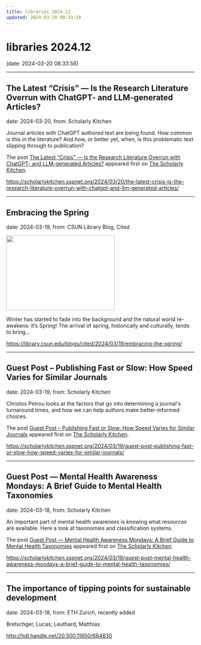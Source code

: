 ```yaml
---
title: libraries 2024.12
updated: 2024-03-20 08:33:58
---
```


# libraries 2024.12

(date: 2024-03-20 08:33:58)

---

## The Latest “Crisis” — Is the Research Literature Overrun with ChatGPT- and LLM-generated Articles?

date: 2024-03-20, from: Scholarly Kitchen

<p>Journal articles with ChatGPT authored text are being found. How common is this in the literature? And how, or better yet, when, is this problematic text slipping through to publication?</p>
<p>The post <a href="https://scholarlykitchen.sspnet.org/2024/03/20/the-latest-crisis-is-the-research-literature-overrun-with-chatgpt-and-llm-generated-articles/">The Latest &#8220;Crisis&#8221; &#8212; Is the Research Literature Overrun with ChatGPT- and LLM-generated Articles?</a> appeared first on <a href="https://scholarlykitchen.sspnet.org">The Scholarly Kitchen</a>.</p>
 

<https://scholarlykitchen.sspnet.org/2024/03/20/the-latest-crisis-is-the-research-literature-overrun-with-chatgpt-and-llm-generated-articles/>

---

## Embracing the Spring

date: 2024-03-19, from: CSUN Library Blog, Cited

<div><img width="290" height="200" src="https://library.csun.edu/blogs/cited/wp-content/uploads/sites/4/2024/03/32754112564_db01d61fe4_w.jpg" class="attachment-medium size-medium wp-post-image" alt="" decoding="async" style="margin-bottom: 15px;" fetchpriority="high" /></div>Winter has started to fade into the background and the natural world re-awakens: it&#8217;s Spring! The arrival of spring, historically and culturally, tends to bring&#8230; 

<https://library.csun.edu/blogs/cited/2024/03/19/embracing-the-spring/>

---

## Guest Post – Publishing Fast or Slow: How Speed Varies for Similar Journals

date: 2024-03-19, from: Scholarly Kitchen

<p>Christos Petrou looks at the factors that go into determining a journal's turnaround times, and how we can help authors make better-informed choices.</p>
<p>The post <a href="https://scholarlykitchen.sspnet.org/2024/03/19/guest-post-publishing-fast-or-slow-how-speed-varies-for-similar-journals/">Guest Post – Publishing Fast or Slow: How Speed Varies for Similar Journals</a> appeared first on <a href="https://scholarlykitchen.sspnet.org">The Scholarly Kitchen</a>.</p>
 

<https://scholarlykitchen.sspnet.org/2024/03/19/guest-post-publishing-fast-or-slow-how-speed-varies-for-similar-journals/>

---

## Guest Post — Mental Health Awareness Mondays:  A Brief Guide to Mental Health Taxonomies

date: 2024-03-18, from: Scholarly Kitchen

<p>An important part of mental health awareness is knowing what resources are available. Here a look at taxonomies and classification systems.</p>
<p>The post <a href="https://scholarlykitchen.sspnet.org/2024/03/18/guest-post-mental-health-awareness-mondays-a-brief-guide-to-mental-health-taxonomies/">Guest Post &#8212; Mental Health Awareness Mondays:  A Brief Guide to Mental Health Taxonomies</a> appeared first on <a href="https://scholarlykitchen.sspnet.org">The Scholarly Kitchen</a>.</p>
 

<https://scholarlykitchen.sspnet.org/2024/03/18/guest-post-mental-health-awareness-mondays-a-brief-guide-to-mental-health-taxonomies/>

---

## The importance of tipping points for sustainable development

date: 2024-03-18, from: ETH Zurich, recently added

Bretschger, Lucas; Leuthard, Matthias 

<http://hdl.handle.net/20.500.11850/664830>

